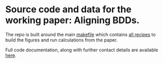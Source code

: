 # Source code and data for the working paper: Aligning BDDs.

The repo is built around the main [makefile](https://en.wikipedia.org/wiki/Makefile) which contains [all recipes](./Makefile) to build the figures and run calculations from the paper.

Full code documentation, along with further contact details are available
[here](https://www.bochkarev.io/research/align-BDD/code-docs/overview.html).
